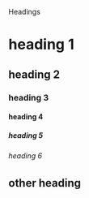 Headings
# heading 1
## heading 2
### heading 3
#### heading 4
##### heading 5
###### heading 6

other heading
-------------
